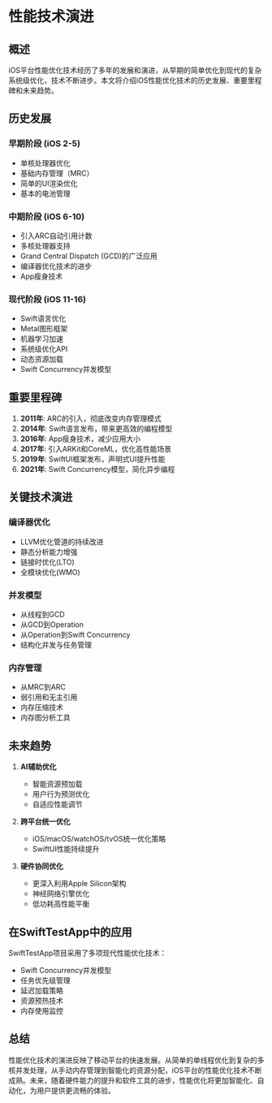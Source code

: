 # 性能技术演进

## 概述

iOS平台性能优化技术经历了多年的发展和演进，从早期的简单优化到现代的复杂系统级优化，技术不断进步。本文将介绍iOS性能优化技术的历史发展、重要里程碑和未来趋势。

## 历史发展

### 早期阶段 (iOS 2-5)

- 单核处理器优化
- 基础内存管理（MRC）
- 简单的UI渲染优化
- 基本的电池管理

### 中期阶段 (iOS 6-10)

- 引入ARC自动引用计数
- 多核处理器支持
- Grand Central Dispatch (GCD)的广泛应用
- 编译器优化技术的进步
- App瘦身技术

### 现代阶段 (iOS 11-16)

- Swift语言优化
- Metal图形框架
- 机器学习加速
- 系统级优化API
- 动态资源加载
- Swift Concurrency并发模型

## 重要里程碑

1. **2011年**: ARC的引入，彻底改变内存管理模式
2. **2014年**: Swift语言发布，带来更高效的编程模型
3. **2016年**: App瘦身技术，减少应用大小
4. **2017年**: 引入ARKit和CoreML，优化高性能场景
5. **2019年**: SwiftUI框架发布，声明式UI提升性能
6. **2021年**: Swift Concurrency模型，简化异步编程

## 关键技术演进

### 编译器优化

- LLVM优化管道的持续改进
- 静态分析能力增强
- 链接时优化(LTO)
- 全模块优化(WMO)

### 并发模型

- 从线程到GCD
- 从GCD到Operation
- 从Operation到Swift Concurrency
- 结构化并发与任务管理

### 内存管理

- 从MRC到ARC
- 弱引用和无主引用
- 内存压缩技术
- 内存图分析工具

## 未来趋势

1. **AI辅助优化**
   - 智能资源预加载
   - 用户行为预测优化
   - 自适应性能调节

2. **跨平台统一优化**
   - iOS/macOS/watchOS/tvOS统一优化策略
   - SwiftUI性能持续提升

3. **硬件协同优化**
   - 更深入利用Apple Silicon架构
   - 神经网络引擎优化
   - 低功耗高性能平衡

## 在SwiftTestApp中的应用

SwiftTestApp项目采用了多项现代性能优化技术：

- Swift Concurrency并发模型
- 任务优先级管理
- 延迟加载策略
- 资源预热技术
- 内存使用监控

## 总结

性能优化技术的演进反映了移动平台的快速发展。从简单的单线程优化到复杂的多核并发处理，从手动内存管理到智能化的资源分配，iOS平台的性能优化技术不断成熟。未来，随着硬件能力的提升和软件工具的进步，性能优化将更加智能化、自动化，为用户提供更流畅的体验。
